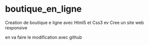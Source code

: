 # boutique_en_ligne
Creation de boutique e ligne avec Html5 et Css3
ev Cree un site web responsive 

en va faire le modification avec github
